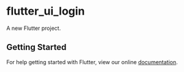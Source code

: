 # flutter_ui_login

A new Flutter project.

## Getting Started

For help getting started with Flutter, view our online
[documentation](https://flutter.io/).
